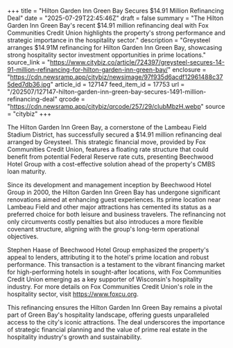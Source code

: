 +++
title = "Hilton Garden Inn Green Bay Secures $14.91 Million Refinancing Deal"
date = "2025-07-29T22:45:46Z"
draft = false
summary = "The Hilton Garden Inn Green Bay's recent $14.91 million refinancing deal with Fox Communities Credit Union highlights the property's strong performance and strategic importance in the hospitality sector."
description = "Greysteel arranges $14.91M refinancing for Hilton Garden Inn Green Bay, showcasing strong hospitality sector investment opportunities in prime locations."
source_link = "https://www.citybiz.co/article/724397/greysteel-secures-14-91-million-refinancing-for-hilton-garden-inn-green-bay/"
enclosure = "https://cdn.newsramp.app/citybiz/newsimage/97f935d6acdf12961488c375ded7db36.jpg"
article_id = 127147
feed_item_id = 17753
url = "/202507/127147-hilton-garden-inn-green-bay-secures-1491-million-refinancing-deal"
qrcode = "https://cdn.newsramp.app/citybiz/qrcode/257/29/clubMbzH.webp"
source = "citybiz"
+++

<p>The Hilton Garden Inn Green Bay, a cornerstone of the Lambeau Field Stadium District, has successfully secured a $14.91 million refinancing deal arranged by Greysteel. This strategic financial move, provided by Fox Communities Credit Union, features a floating rate structure that could benefit from potential Federal Reserve rate cuts, presenting Beechwood Hotel Group with a cost-effective solution ahead of the property's CMBS loan maturity.</p><p>Since its development and management inception by Beechwood Hotel Group in 2000, the Hilton Garden Inn Green Bay has undergone significant renovations aimed at enhancing guest experiences. Its prime location near Lambeau Field and other major attractions has cemented its status as a preferred choice for both leisure and business travelers. The refinancing not only circumvents costly penalties but also introduces a more flexible covenant structure, aligning with the group's long-term operational objectives.</p><p>Stephen Haase of Beechwood Hotel Group emphasized the property's appeal to lenders, attributing it to the hotel's prime location and robust performance. This transaction is a testament to the vibrant financing market for high-performing hotels in sought-after locations, with Fox Communities Credit Union emerging as a key supporter of Wisconsin's hospitality industry. For more details on Fox Communities Credit Union's role in the hospitality sector, visit <a href='https://www.foxcu.org' rel='nofollow' target='_blank'>https://www.foxcu.org</a>.</p><p>This refinancing ensures the Hilton Garden Inn Green Bay remains a pivotal part of Green Bay's hospitality landscape, offering guests unparalleled access to the city's iconic attractions. The deal underscores the importance of strategic financial planning and the value of prime real estate in the hospitality industry's growth and sustainability.</p>